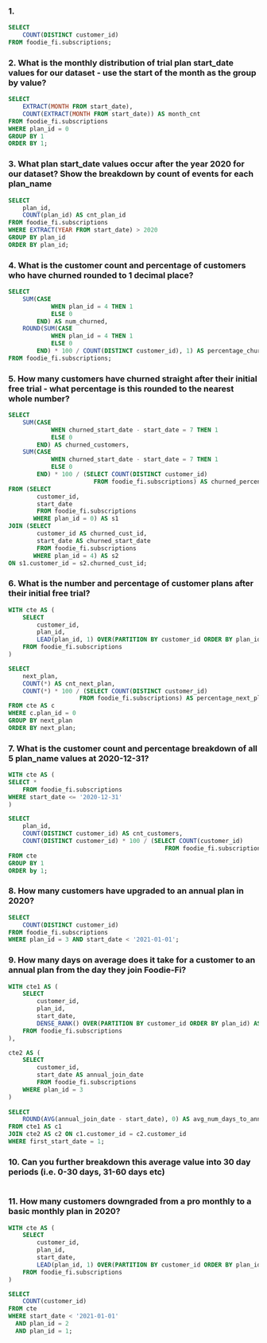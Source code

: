### 1.

```sql
SELECT 
	COUNT(DISTINCT customer_id)
FROM foodie_fi.subscriptions;
```

### 2. What is the monthly distribution of trial plan start_date values for our dataset - use the start of the month as the group by value?

```sql
SELECT
	EXTRACT(MONTH FROM start_date),
	COUNT(EXTRACT(MONTH FROM start_date)) AS month_cnt
FROM foodie_fi.subscriptions
WHERE plan_id = 0
GROUP BY 1
ORDER BY 1;
```

### 3. What plan start_date values occur after the year 2020 for our dataset? Show the breakdown by count of events for each plan_name

```sql
SELECT
	plan_id,
	COUNT(plan_id) AS cnt_plan_id
FROM foodie_fi.subscriptions
WHERE EXTRACT(YEAR FROM start_date) > 2020
GROUP BY plan_id
ORDER BY plan_id;
```

### 4. What is the customer count and percentage of customers who have churned rounded to 1 decimal place?

```sql
SELECT
	SUM(CASE
			WHEN plan_id = 4 THEN 1
			ELSE 0
		END) AS num_churned,
	ROUND(SUM(CASE
			WHEN plan_id = 4 THEN 1
			ELSE 0
		END) * 100 / COUNT(DISTINCT customer_id), 1) AS percentage_churned
FROM foodie_fi.subscriptions;
```

### 5. How many customers have churned straight after their initial free trial - what percentage is this rounded to the nearest whole number?

```sql
SELECT
	SUM(CASE
	   		WHEN churned_start_date - start_date = 7 THEN 1
	   		ELSE 0
	   	END) AS churned_customers,
	SUM(CASE
	   		WHEN churned_start_date - start_date = 7 THEN 1
	   		ELSE 0
	   	END) * 100 / (SELECT COUNT(DISTINCT customer_id)
						FROM foodie_fi.subscriptions) AS churned_percentage
FROM (SELECT 
	  	customer_id,
	  	start_date
	    FROM foodie_fi.subscriptions
	   WHERE plan_id = 0) AS s1
JOIN (SELECT 
		customer_id AS churned_cust_id,
		start_date AS churned_start_date
	 	FROM foodie_fi.subscriptions
	   WHERE plan_id = 4) AS s2
ON s1.customer_id = s2.churned_cust_id;
```

### 6. What is the number and percentage of customer plans after their initial free trial?

```sql
WITH cte AS (
	SELECT
		customer_id,
		plan_id,
		LEAD(plan_id, 1) OVER(PARTITION BY customer_id ORDER BY plan_id) AS next_plan
	FROM foodie_fi.subscriptions
)

SELECT 
	next_plan,
	COUNT(*) AS cnt_next_plan,
	COUNT(*) * 100 / (SELECT COUNT(DISTINCT customer_id)
			   		FROM foodie_fi.subscriptions) AS percentage_next_plan
FROM cte AS c
WHERE c.plan_id = 0
GROUP BY next_plan
ORDER BY next_plan;
```

### 7. What is the customer count and percentage breakdown of all 5 plan_name values at 2020-12-31?

```sql
WITH cte AS (
SELECT *
	FROM foodie_fi.subscriptions
WHERE start_date <= '2020-12-31'
)

SELECT 
	plan_id,
	COUNT(DISTINCT customer_id) AS cnt_customers,
	COUNT(DISTINCT customer_id) * 100 / (SELECT COUNT(customer_id)
									   		FROM foodie_fi.subscriptions) AS percentage_customers
FROM cte
GROUP BY 1
ORDER by 1;
```

### 8. How many customers have upgraded to an annual plan in 2020?

```sql
SELECT
	COUNT(DISTINCT customer_id)
FROM foodie_fi.subscriptions
WHERE plan_id = 3 AND start_date < '2021-01-01';
```

### 9. How many days on average does it take for a customer to an annual plan from the day they join Foodie-Fi?

```sql
WITH cte1 AS (
	SELECT
		customer_id,
		plan_id,
		start_date,
		DENSE_RANK() OVER(PARTITION BY customer_id ORDER BY plan_id) AS first_start_date
	FROM foodie_fi.subscriptions
),

cte2 AS (
	SELECT 
		customer_id,
		start_date AS annual_join_date
		FROM foodie_fi.subscriptions
	WHERE plan_id = 3
)
	
SELECT
	ROUND(AVG(annual_join_date - start_date), 0) AS avg_num_days_to_annual
FROM cte1 AS c1
JOIN cte2 AS c2 ON c1.customer_id = c2.customer_id
WHERE first_start_date = 1;
```

### 10. Can you further breakdown this average value into 30 day periods (i.e. 0-30 days, 31-60 days etc)

```sql

```

### 11. How many customers downgraded from a pro monthly to a basic monthly plan in 2020?

```sql
WITH cte AS (
	SELECT 
		customer_id, 
		plan_id, 
		start_date,
		LEAD(plan_id, 1) OVER(PARTITION BY customer_id ORDER BY plan_id) as next_plan
	FROM foodie_fi.subscriptions
)

SELECT
	COUNT(customer_id)
FROM cte
WHERE start_date < '2021-01-01' 
  AND plan_id = 2
  AND plan_id = 1;
```
